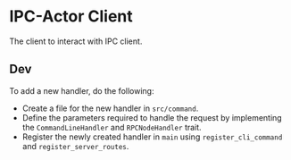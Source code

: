 # IPC-Actor Client
The client to interact with IPC client.

## Dev
To add a new handler, do the following:
- Create a file for the new handler in `src/command`.
- Define the parameters required to handle the request by implementing the `CommandLineHandler` and `RPCNodeHandler` trait.
- Register the newly created handler in `main` using `register_cli_command` and `register_server_routes`.
